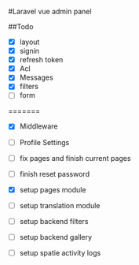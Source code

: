 #Laravel vue admin panel

##Todo
* [x] layout
* [x] signin
* [x] refresh token
* [x] Acl
* [X] Messages
* [x] filters
* [ ] form

=======
* [X] Middleware
* [ ] Profile Settings
* [ ] fix pages and finish current pages

* [ ] finish reset password 
* [X] setup pages module

* [ ] setup translation module

* [ ] setup backend filters
* [ ] setup backend gallery
* [ ] setup spatie activity logs

